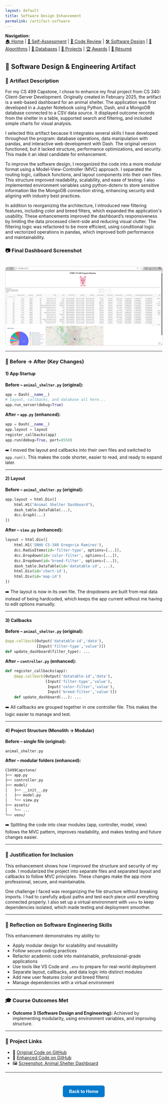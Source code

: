 ```yaml
---
layout: default
title: Software Design Enhancement
permalink: /artifact-software
---
```


**Navigation:**  
[🏠 Home](index.md) | [📝 Self-Assessment](self-assessment.md) | [🎥 Code Review](code-review.md) | [🛠️ Software Design](artifact-software.md) | [🧠 Algorithms](artifact-algorithms.md) | [💾 Databases](artifact-databases.md) | [📂 Projects](projects.md) | [🏆 Awards](awards.md) | [📄 Résumé](resume.md)

## 🧹 Software Design & Engineering Artifact

### 📌 Artifact Description

For my CS 499 Capstone, I chose to enhance my final project from CS 340: Client-Server Development. Originally created in February 2025, the artifact is a web-based dashboard for an animal shelter. The application was first developed in a Jupyter Notebook using Python, Dash, and a MongoDB database connected to a CSV data source. It displayed outcome records from the shelter in a table, supported search and filtering, and included simple charts for visual analysis.

I selected this artifact because it integrates several skills I have developed throughout the program: database operations, data manipulation with pandas, and interactive web development with Dash. The original version functioned, but it lacked structure, performance optimizations, and security. This made it an ideal candidate for enhancement. 

To improve the software design, I reorganized the code into a more modular format using a Model-View-Controller (MVC) approach. I separated the routing logic, callback functions, and layout components into their own files. This structure improved readability, scalability, and ease of testing. I also implemented environment variables using python-dotenv to store sensitive information like the MongoDB connection string, enhancing security and aligning with industry best practices.

In addition to reorganizing the architecture, I introduced new filtering features, including color and breed filters, which expanded the application's usability. These enhancements improved the dashboard’s responsiveness by limiting the data processed client-side and reducing visual clutter. The filtering logic was refactored to be more efficient, using conditional logic and vectorized operations in pandas, which improved both performance and maintainability.

### 📷 Final Dashboard Screenshot

<img src="/assets/Animal_Shelter_Dashboard.png" alt="Animal Shelter Dashboard Screenshot" style="max-width: 100%; border: 1px solid #ddd; border-radius: 8px; margin-top: 20px;" />

---

### 🔁 Before → After (Key Changes)

#### 1) App Startup  
**Before – `animal_shelter.py` (original):**
```python
app = Dash(__name__)
# layout, callbacks, and database all here...
app.run_server(debug=True)
````

**After – `app.py` (enhanced):**

```python
app = Dash(__name__)
app.layout = layout
register_callbacks(app)
app.run(debug=True, port=8550)
```

➡️ I moved the layout and callbacks into their own files and switched to `app.run()`. This makes the code shorter, easier to read, and ready to expand later.&#x20;

---

#### 2) Layout

**Before – `animal_shelter.py` (original):**

```python
app.layout = html.Div([
    html.H1("Animal Shelter Dashboard"),
    dash_table.DataTable(...),
    dcc.Graph(...)
])
```

**After – `view.py` (enhanced):**

```python
layout = html.Div([
    html.H1('SNHU CS-340 Gregoria Ramirez'),
    dcc.RadioItems(id='filter-type', options=[...]),
    dcc.Dropdown(id='color-filter', options=[...]),
    dcc.Dropdown(id='breed-filter', options=[...]),
    dash_table.DataTable(id='datatable-id', ...),
    html.Div(id='chart-id'),
    html.Div(id='map-id')
])
```

➡️ The layout is now in its own file. The dropdowns are built from real data instead of being hardcoded, which keeps the app current without me having to edit options manually.&#x20;

---

#### 3) Callbacks

**Before – `animal_shelter.py` (original):**

```python
@app.callback(Output('datatable-id','data'),
              [Input('filter-type','value')])
def update_dashboard(filter_type): ...
```

**After – `controller.py` (enhanced):**

```python
def register_callbacks(app):
    @app.callback(Output('datatable-id','data'),
                  [Input('filter-type','value'),
                   Input('color-filter','value'),
                   Input('breed-filter','value')])
    def update_dashboard(...): ...
```

➡️ All callbacks are grouped together in one controller file. This makes the logic easier to manage and test.&#x20;

---
#### 4) Project Structure (Monolith → Modular)

**Before – single file (original):**

```
animal_shelter.py
```

**After – modular folders (enhanced):**

```
CS499Capstone/
├── app.py
├── controller.py
├── model/
│   ├── __init__.py
│   ├── model.py
│   └── view.py
├── assets/
│   └── ...
└── venv/
```
➡️ Splitting the code into clear modules (app, controller, model, view) follows the MVC pattern, improves readability, and makes testing and future changes easier.

---

### 📎 Justification for Inclusion

This enhancement shows how I improved the structure and security of my code. I modularized the project into separate files and separated layout and callbacks to follow MVC principles. These changes make the app more professional, secure, and maintainable.

One challenge I faced was reorganizing the file structure without breaking imports. I had to carefully adjust paths and test each piece until everything connected properly. I also set up a virtual environment with `venv` to keep dependencies isolated, which made testing and deployment smoother.

---

### 🧠 Reflection on Software Engineering Skills

This enhancement demonstrates my ability to:

* Apply modular design for scalability and reusability
* Follow secure coding practices
* Refactor academic code into maintainable, professional-grade applications
* Use tools like VS Code and `.env` to prepare for real-world deployment
* Separate layout, callbacks, and data logic into distinct modules
* Add new user features (color and breed filters)
* Manage dependencies with a virtual environment

---

### 🎓 Course Outcomes Met

* **Outcome 3 (Software Design and Engineering):** Achieved by implementing modularity, using environment variables, and improving structure.

---

### 🔗 Project Links

* 📁 [Original Code on GitHub](https://github.com/GregoriaRamirez/CS-499-Capstone/tree/main/original_code)
* 📁 [Enhanced Code on GitHub](https://github.com/GregoriaRamirez/CS-499-Capstone/tree/main/enhanced)
* 🖼️ [Screenshot: Animal Shelter Dashboard](/assets/Animal_Shelter_Dashboard.png)

---

<div style="text-align: center; margin-top: 3em;">
  <a href="https://gregoriaramirez.github.io/index" style="
    display: inline-block;
    padding: 10px 20px;
    background-color: #007acc;
    color: white;
    border-radius: 6px;
    text-decoration: none;
    font-weight: bold;
    box-shadow: 0 2px 4px rgba(0,0,0,0.1);
  ">Back to Home</a>
</div>
